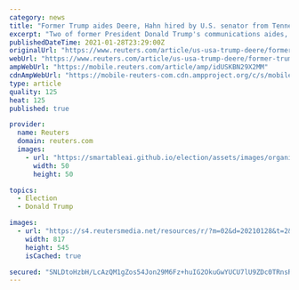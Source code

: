 ```yaml
---
category: news
title: "Former Trump aides Deere, Hahn hired by U.S. senator from Tennessee"
excerpt: "Two of former President Donald Trump's communications aides, Judd Deere and Julia Hahn, have been hired by U.S. Senator Bill Hagerty, a newly elected Tennessee Republican, Hagerty's office said on Thursday."
publishedDateTime: 2021-01-28T23:29:00Z
originalUrl: "https://www.reuters.com/article/us-usa-trump-deere/former-trump-aides-deere-hahn-hired-by-u-s-senator-from-tennessee-idUSKBN29X2MM"
webUrl: "https://www.reuters.com/article/us-usa-trump-deere/former-trump-aides-deere-hahn-hired-by-u-s-senator-from-tennessee-idUSKBN29X2MM"
ampWebUrl: "https://mobile.reuters.com/article/amp/idUSKBN29X2MM"
cdnAmpWebUrl: "https://mobile-reuters-com.cdn.ampproject.org/c/s/mobile.reuters.com/article/amp/idUSKBN29X2MM"
type: article
quality: 125
heat: 125
published: true

provider:
  name: Reuters
  domain: reuters.com
  images:
    - url: "https://smartableai.github.io/election/assets/images/organizations/reuters.com-50x50.jpg"
      width: 50
      height: 50

topics:
  - Election
  - Donald Trump

images:
  - url: "https://s4.reutersmedia.net/resources/r/?m=02&d=20210128&t=2&i=1549430118&w=&fh=545px&fw=&ll=&pl=&sq=&r=LYNXMPEH0R1LT"
    width: 817
    height: 545
    isCached: true

secured: "SNLDtoHzbH/LcAzQM1gZos54Jon29M6Fz+huIG2OkuGwYUCU7lU9ZDc0TRnsRqPSqDJWZxwRkdDQPYaF87duy0O+/Hn5Y42Yb/kZjtFJS5pWrrMFLvFvou7sevz5j4b3AlXs9dToeGNM7/y4/APh4253S0PjqG3tuGceuJKkxTOP1rTU6TzZVn8rJvk6wpDU4AVDLmNUzd25J0WfGh1URVa7QlKNH4UniRyZY4xaTRpbzxQ28jbEWxJJNPRmF6dKk7ZPccSiw/PQAfrUAM4vXmcH2wxRsrH/VYbJ3Z3OArRZ9Z5C80TWJbmjjdBuzWy03368Wf+oDd3nxyh666TiyGeQNhESDyERVn/AC96mTnk=;i+XYxyfpuqY3aj26omG6JA=="
---
```


